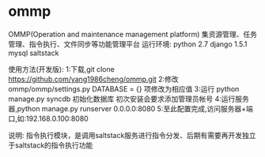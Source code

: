 ommp
====

OMMP(Operation and maintenance management platform)
集资源管理、任务管理、指令执行、文件同步等功能管理平台
运行环境: python 2.7 django 1.5.1 mysql saltstack

使用方法(开发版):
	1:下载,git clone https://github.com/yang1986cheng/ommp.git
	2:修改ommp/ommp/settings.py DATABASE = {} 项修改为相应值
	3:运行 python manage.py syncdb 初始化数据库 初次安装会要求添加管理员帐号
	4:运行服务器,python manage.py runserver 0.0.0.0:8080
	5:至此配置完成,访问服务器+端口,如:192.168.0.100:8080

说明:
    指令执行模块，是调用saltstack服务进行指令分发、后期有需要再开发独立于saltstack的指令执行功能
